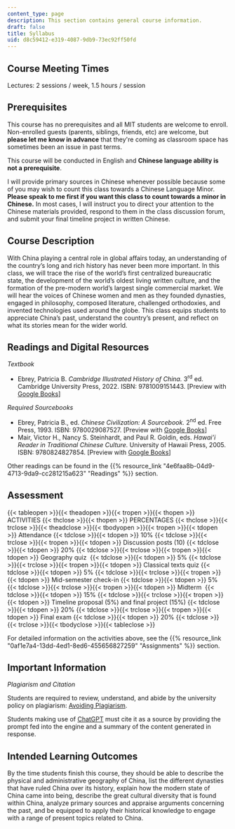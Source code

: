 ```yaml
---
content_type: page
description: This section contains general course information.
draft: false
title: Syllabus
uid: d8c59412-e319-4087-9db9-73ec92ff50fd
---
```

## Course Meeting Times

Lectures: 2 sessions / week, 1.5 hours / session

## Prerequisites

This course has no prerequisites and all MIT students are welcome to enroll. Non-enrolled guests (parents, siblings, friends, etc) are welcome, but **please let me know in advance** that they're coming as classroom space has sometimes been an issue in past terms. 

This course will be conducted in English and **Chinese language ability is not a prerequisite**.

I will provide primary sources in Chinese whenever possible because some of you may wish to count this class towards a Chinese Language Minor. **Please speak to me first if you want this class to count towards a minor in Chinese.** In most cases, I will instruct you to direct your attention to the Chinese materials provided, respond to them in the class discussion forum, and submit your final timeline project in written Chinese. 

## Course Description

With China playing a central role in global affairs today, an understanding of the country’s long and rich history has never been more important. In this class, we will trace the rise of the world’s first centralized bureaucratic state, the development of the world’s oldest living written culture, and the formation of the pre-modern world’s largest single commercial market. We will hear the voices of Chinese women and men as they founded dynasties, engaged in philosophy, composed literature, challenged orthodoxies, and invented technologies used around the globe. This class equips students to appreciate China’s past, understand the country’s present, and reflect on what its stories mean for the wider world.

## Readings and Digital Resources 

*Textbook*

- Ebrey, Patricia B. *Cambridge Illustrated History of China.* 3<sup>rd</sup> ed. Cambridge University Press, 2022. ISBN: ‎9781009151443. \[Preview with [Google Books](https://www.google.com/books/edition/The_Cambridge_Illustrated_History_of_Chi/L5h-EAAAQBAJ?hl=en&gbpv=1)\]

*Required Sourcebooks* 

- Ebrey, Patricia B., ed. *Chinese Civilization: A Sourcebook.* 2<sup>nd</sup> ed. Free Press, 1993. ISBN: ‎9780029087527. \[Preview with [Google Books](https://www.google.com/books/edition/Chinese_Civilization/CUcdH6opOlcC?hl=en&gbpv=1)\]
- Mair, Victor H., Nancy S. Steinhardt, and Paul R. Goldin, eds. *Hawai’i Reader in Traditional Chinese Culture.* University of Hawaii Press, 2005. ISBN: ‎9780824827854. \[Preview with [Google Books](https://www.google.com/books/edition/Hawai_i_Reader_in_Traditional_Chinese_Cu/yZYBEAAAQBAJ?hl=en&gbpv=1)\]

Other readings can be found in the {{% resource_link "4e6faa8b-04d9-4713-9da9-cc281215a623" "Readings" %}} section.

## Assessment

{{< tableopen >}}{{< theadopen >}}{{< tropen >}}{{< thopen >}}
ACTIVITIES
{{< thclose >}}{{< thopen >}}
PERCENTAGES
{{< thclose >}}{{< trclose >}}{{< theadclose >}}{{< tbodyopen >}}{{< tropen >}}{{< tdopen >}}
Attendance
{{< tdclose >}}{{< tdopen >}}
10%
{{< tdclose >}}{{< trclose >}}{{< tropen >}}{{< tdopen >}}
Discussion posts (10)
{{< tdclose >}}{{< tdopen >}}
20%
{{< tdclose >}}{{< trclose >}}{{< tropen >}}{{< tdopen >}}
Geography quiz 
{{< tdclose >}}{{< tdopen >}}
5%
{{< tdclose >}}{{< trclose >}}{{< tropen >}}{{< tdopen >}}
Classical texts quiz
{{< tdclose >}}{{< tdopen >}}
5%
{{< tdclose >}}{{< trclose >}}{{< tropen >}}{{< tdopen >}}
Mid-semester check-in
{{< tdclose >}}{{< tdopen >}}
5%
{{< tdclose >}}{{< trclose >}}{{< tropen >}}{{< tdopen >}}
Midterm 
{{< tdclose >}}{{< tdopen >}}
15%
{{< tdclose >}}{{< trclose >}}{{< tropen >}}{{< tdopen >}}
Timeline proposal (5%) and final project (15%)
{{< tdclose >}}{{< tdopen >}}
20%
{{< tdclose >}}{{< trclose >}}{{< tropen >}}{{< tdopen >}}
Final exam
{{< tdclose >}}{{< tdopen >}}
20%
{{< tdclose >}}{{< trclose >}}{{< tbodyclose >}}{{< tableclose >}}

For detailed information on the activities above, see the {{% resource_link "0af1e7a4-13dd-4ed1-8ed6-455656827259" "Assignments" %}} section.

## Important Information

*Plagiarism and Citation*

Students are required to review, understand, and abide by the university policy on plagiarism: [Avoiding Plagiarism](https://cmsw.mit.edu/writing-and-communication-center/avoiding-plagiarism/). 

Students making use of [ChatGPT](https://chatgpt.com/?utm_source=google&utm_medium=paidsearch_brand&utm_campaign=DEPT_SEM_Google_Brand_Acquisition_NAMER_US_Consumer_CPA_BAU_Mix&utm_term=chat%20gpt&gad_source=1&gclid=EAIaIQobChMIluSdyIbijAMVwm1HAR2ozCLpEAAYASAAEgJ50_D_BwE) must cite it as a source by providing the prompt fed into the engine and a summary of the content generated in response.

## Intended Learning Outcomes

By the time students finish this course, they should be able to describe the physical and administrative geography of China, list the different dynasties that have ruled China over its history, explain how the modern state of China came into being, describe the great cultural diversity that is found within China, analyze primary sources and appraise arguments concerning the past, and be equipped to apply their historical knowledge to engage with a range of present topics related to China.